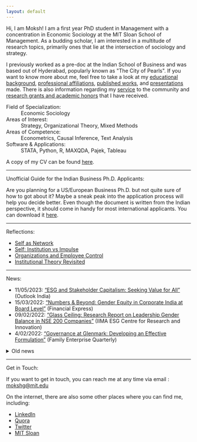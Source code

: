 ```yaml
---
layout: default
---
```


Hi, I am Moksh! I am a first year PhD student in Management with a concentration in Economic Sociology at the MIT Sloan School of Management. As a budding scholar, I am interested in a multitude of research topics, primarily ones that lie at the intersection of sociology and strategy. 

I previously worked as a pre-doc at the Indian School of Business and was based out of Hyderabad, popularly known as "The City of Pearls". If you want to know more about me, feel free to take a look at my [educational background](./education.md), [professional affiliations](./employment.md), [published works](./publications.md), and [presentations](./presentations.md) made. There is also information regarding my [service](./services.md) to the community and [research grants and academic honors](./financials.md) that I have received. 

<dl>
   <dt>Field of Specialization:</dt>
      <dd> Economic Sociology </dd>
    <dt>Areas of Interest:</dt>
      <dd> Strategy, Organizational Theory, Mixed Methods </dd>
   <dt>Areas of Competence:</dt>
      <dd> Econometrics, Causal Inference, Text Analysis </dd>
    <dt> Software & Applications:</dt>
      <dd> STATA, Python, R, MAXQDA, Pajek, Tableau </dd>
</dl>

A copy of my CV can be found [here](./MokshCV.pdf).

* * *

<dl>
   <dt>Unofficial Guide for the Indian Business Ph.D. Applicants:</dt>
</dl>

Are you planning for a US/European Business Ph.D. but not quite sure of how to got about it? Maybe a sneak peak into the application process will help you decide better. Even though the document is written from the Indian perspective, it should come in handy for most international applicants. You can download it [here](./PhDGuideNew.pdf).

* * *

<dl>
   <dt> Reflections:</dt> 
</dl>

  + [Self as Network](./reflection1.md)
  + [Self: Institution vs Impulse](./reflection2.md)
  + [Organizations and Employee Control](./reflection3.md)
  + [Institutional Theory Revisited](./reflection4.md)
* * *

<dl>
   <dt> News:</dt>
</dl>

+ 11/05/2023: [“ESG and Stakeholder Capitalism: Seeking Value for All”](https://www.outlookindia.com/business/esg-and-stakeholder-capitalism-seeking-value-for-all-news-284879) (Outlook India)
+ 15/03/2022: [“Numbers & Beyond: Gender Equity in Corporate India at Board Level”](https://www.financialexpress.com/education-2/numbers-and-beyond-gender-equity-in-corporate-india-at-board-level/2458723/) (Financial Express)
+ 09/02/2022: [“Glass Ceiling: Research Report on Leadership Gender Balance in NSE 200 Companies”](http://vslir.iima.ac.in:8080/jspui/handle/11718/24912) (IIMA ESG Centre for Research and Innovation)
+ 4/02/2022: [“Governance at Glenmark: Developing an Effective Formulation”](https://www.isb.edu/en/research-thought-leadership/research-centres-institutes/thomas-schmidheiny-centre-for-family-enterprise/practice-outreach/family-enterprise-quarterly--issue-1.html) (Family Enterprise Quarterly)

<details>
<summary>Old news</summary>
<br>
<ul>
   <li>17/12/2021: <a href="https://forms.iimk.ac.in/research/wmc2021/docs/wmc21_conference_proceedings.pdf">“The Interplay between Corporate Sustainability and Organizational Willingness and Ability: Evidence from India”</a> (IIM World Management Conference 2022)</li>
</ul>
</details>

* * *

<dl>
   <dt> Get in Touch:</dt>
</dl>

If you want to get in touch, you can reach me at any time via email : mokshg@mit.edu

On the internet, there are also some other places where you can find me, including:
+ [LinkedIn](https://www.linkedin.com/in/mokshgarg/)
+ [Quora](https://www.quora.com/profile/Moksh-Garg-3)
+ [Twitter](https://twitter.com/moksh_grg)
+ [MIT Sloan](https://mitsloan.mit.edu/programs/phd/moksh-garg)

